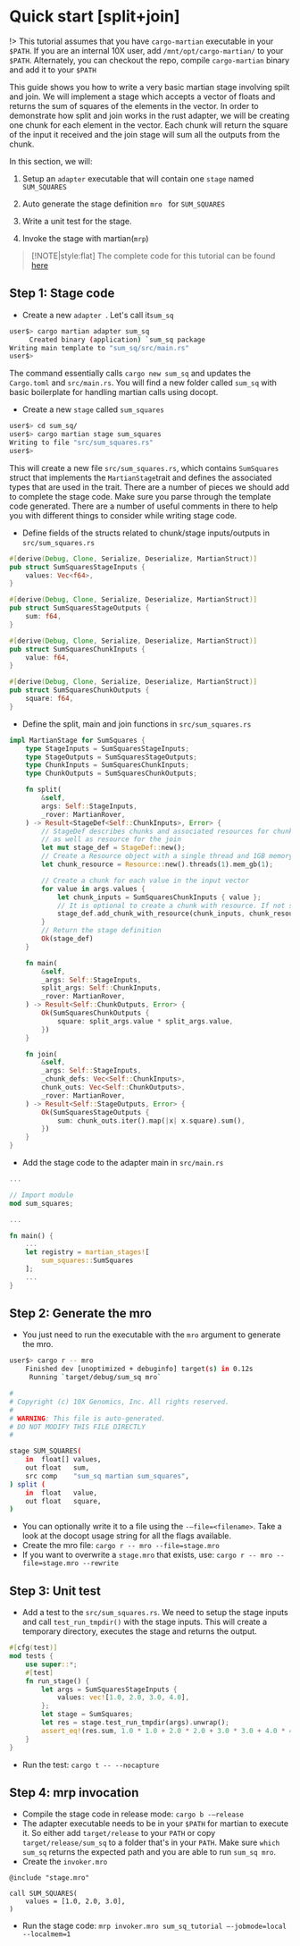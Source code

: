 # Quick start [split+join]

!> This tutorial assumes that you have `cargo-martian` executable in your `$PATH`. If you are an internal 10X user, add `/mnt/opt/cargo-martian/` to your `$PATH`. Alternately, you can checkout the repo, compile `cargo-martian` binary and add it to your `$PATH`

This guide shows you how to write a very basic martian stage involving spilt and join. We will implement a stage which accepts a vector of floats and returns the sum of squares of the elements in the vector. In order to demonstrate how split and join works in the rust adapter, we will be creating one chunk for each element in the vector. Each chunk will return the square of the input it received and the join stage will sum all the outputs from the chunk.

In this section, we will:

1. Setup an `adapter` executable that will contain one `stage` named `SUM_SQUARES`

2. Auto generate the stage definition `mro ` for `SUM_SQUARES`

3. Write a unit test for the stage.

4. Invoke the stage with martian(`mrp`)

> [!NOTE|style:flat] The complete code for this tutorial can be found [here](https://github.com/martian-lang/martian-rust/tree/master/martian-lab/examples/sum_sq)

## Step 1: Stage code

- Create a new `adapter `. Let's call it`sum_sq`

```bash
user$> cargo martian adapter sum_sq
     Created binary (application) `sum_sq package
Writing main template to "sum_sq/src/main.rs"
user$>
```

The command essentially calls `cargo new sum_sq` and updates the `Cargo.toml` and `src/main.rs`. You will find a new folder called `sum_sq` with basic boilerplate for handling martian calls using docopt.

* Create a new `stage` called `sum_squares`

```bash
user$> cd sum_sq/
user$> cargo martian stage sum_squares
Writing to file "src/sum_squares.rs"
user$>
```

This will create a new file `src/sum_squares.rs`, which contains `SumSquares` struct that implements the `MartianStage`trait and defines the associated types that are used in the trait. There are a number of pieces we should add to complete the stage code. Make sure you parse through the template code generated. There are a number of useful comments in there to help you with different things to consider while writing stage code.

* Define fields of the structs related to chunk/stage inputs/outputs in `src/sum_squares.rs`

```rust
#[derive(Debug, Clone, Serialize, Deserialize, MartianStruct)]
pub struct SumSquaresStageInputs {
    values: Vec<f64>,
}

#[derive(Debug, Clone, Serialize, Deserialize, MartianStruct)]
pub struct SumSquaresStageOutputs {
    sum: f64,
}

#[derive(Debug, Clone, Serialize, Deserialize, MartianStruct)]
pub struct SumSquaresChunkInputs {
    value: f64,
}

#[derive(Debug, Clone, Serialize, Deserialize, MartianStruct)]
pub struct SumSquaresChunkOutputs {
    square: f64,
}
```

* Define the split, main and join functions in `src/sum_squares.rs`

```rust
impl MartianStage for SumSquares {
    type StageInputs = SumSquaresStageInputs;
    type StageOutputs = SumSquaresStageOutputs;
    type ChunkInputs = SumSquaresChunkInputs;
    type ChunkOutputs = SumSquaresChunkOutputs;

    fn split(
        &self,
        args: Self::StageInputs,
        _rover: MartianRover,
    ) -> Result<StageDef<Self::ChunkInputs>, Error> {
        // StageDef describes chunks and associated resources for chunks
        // as well as resource for the join
        let mut stage_def = StageDef::new();
        // Create a Resource object with a single thread and 1GB memory
        let chunk_resource = Resource::new().threads(1).mem_gb(1);

        // Create a chunk for each value in the input vector
        for value in args.values {
            let chunk_inputs = SumSquaresChunkInputs { value };
            // It is optional to create a chunk with resource. If not specified, default resource will be used
            stage_def.add_chunk_with_resource(chunk_inputs, chunk_resource);
        }
        // Return the stage definition
        Ok(stage_def)
    }

    fn main(
        &self,
        _args: Self::StageInputs,
        split_args: Self::ChunkInputs,
        _rover: MartianRover,
    ) -> Result<Self::ChunkOutputs, Error> {
        Ok(SumSquaresChunkOutputs {
            square: split_args.value * split_args.value,
        })
    }

    fn join(
        &self,
        _args: Self::StageInputs,
        _chunk_defs: Vec<Self::ChunkInputs>,
        chunk_outs: Vec<Self::ChunkOutputs>,
        _rover: MartianRover,
    ) -> Result<Self::StageOutputs, Error> {
        Ok(SumSquaresStageOutputs {
            sum: chunk_outs.iter().map(|x| x.square).sum(),
        })
    }
}
```

* Add the stage code to the adapter main in `src/main.rs`

```rust
...

// Import module
mod sum_squares;

...

fn main() {
    ...
    let registry = martian_stages![
        sum_squares::SumSquares
    ];
    ...
}
```

## Step 2: Generate the mro

- You just need to run the executable with the `mro` argument to generate the mro. 

```bash
user$> cargo r -- mro
    Finished dev [unoptimized + debuginfo] target(s) in 0.12s
     Running `target/debug/sum_sq mro`

#
# Copyright (c) 10X Genomics, Inc. All rights reserved.
#
# WARNING: This file is auto-generated.
# DO NOT MODIFY THIS FILE DIRECTLY
#

stage SUM_SQUARES(
    in  float[] values,
    out float   sum,
    src comp    "sum_sq martian sum_squares",
) split (
    in  float   value,
    out float   square,
)
```

- You can optionally write it to a file using the `-—file=<filename>`. Take a look at the docopt usage string for all the flags available.
- Create the mro file: `cargo r -- mro --file=stage.mro`
- If you want to overwrite a `stage.mro` that exists, use: `cargo r -- mro --file=stage.mro --rewrite`

## Step 3: Unit test

- Add a test to the `src/sum_squares.rs`. We need to setup the stage inputs and call `test_run_tmpdir()` with the stage inputs. This will create a temporary directory, executes the stage and returns the output.

```rust
#[cfg(test)]
mod tests {
    use super::*;
    #[test]
    fn run_stage() {
        let args = SumSquaresStageInputs {
            values: vec![1.0, 2.0, 3.0, 4.0],
        };
        let stage = SumSquares;
        let res = stage.test_run_tmpdir(args).unwrap();
        assert_eq!(res.sum, 1.0 * 1.0 + 2.0 * 2.0 + 3.0 * 3.0 + 4.0 * 4.0);
    }
}
```

- Run the test: `cargo t -- --nocapture`

## Step 4: mrp invocation

- Compile the stage code in release mode: `cargo b -—release`
- The adapter executable needs to be in your `$PATH` for martian to execute it. So either add `target/release` to your `PATH` or copy `target/release/sum_sq` to a folder that's in your `PATH`. Make sure `which sum_sq` returns the expected path and you are able to run `sum_sq mro`.
- Create the `invoker.mro`

```mro
@include "stage.mro"

call SUM_SQUARES(
    values = [1.0, 2.0, 3.0],
)
```

- Run the stage code: `mrp invoker.mro sum_sq_tutorial —-jobmode=local --localmem=1`
